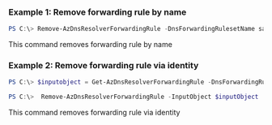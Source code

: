 ### Example 1: Remove forwarding rule by name
```powershell
PS C:\> Remove-AzDnsResolverForwardingRule -DnsForwardingRulesetName sampleForwardingRuleset -Name sampleForwardingRule -ResourceGroupName powershell-test-rg
```

This command removes forwarding rule by name

### Example 2: Remove forwarding rule via identity
```powershell
PS C:\> $inputobject = Get-AzDnsResolverForwardingRule -DnsForwardingRulesetName DnsResolverName -ResourceGroupName sampleRG -Name forwardingRule

PS C:\>  Remove-AzDnsResolverForwardingRule -InputObject $inputObject
```

This command removes forwarding rule via identity
